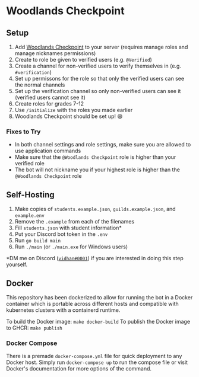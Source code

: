 # Woodlands Checkpoint

## Setup

1. Add [Woodlands Checkpoint](https://discord.com/api/oauth2/authorize?client_id=896067278393712651&permissions=402653184&scope=bot%20applications.commands) to your server (requires manage roles and manage nicknames permissions)
2. Create to role be given to verified users (e.g. `@Verified`)
3. Create a channel for non-verified users to verify themselves in (e.g. `#verification`)
4. Set up permissons for the role so that only the verified users can see the normal channels
5. Set up the verification channel so only non-verified users can see it (verified users cannot see it)
6. Create roles for grades 7-12
7. Use `/initialize` with the roles you made earlier
8. Woodlands Checkpoint should be set up! 😄

### Fixes to Try

- In both channel settings and role settings, make sure you are allowed to use application commands
- Make sure that the `@Woodlands Checkpoint` role is higher than your verified role
- The bot will not nickname you if your highest role is higher than the `@Woodlands Checkpoint` role

## Self-Hosting

1. Make copies of `students.example.json`, `guilds.example.json`, and `example.env`
2. Remove the `.example` from each of the filenames
3. Fill `students.json` with student information*
4. Put your Discord bot token in the `.env`
5. Run `go build main`
6. Run `./main` (or `./main.exe` for Windows users)

\*DM me on Discord ([`vidhan#0001`](https://discord.com/users/277507281652940800)) if you are interested in doing this step yourself.

## Docker

This repository has been dockerized to allow for running the bot in a Docker container which is portable across different hosts and compatible with kubernetes clusters with a containerd runtime.

To build the Docker image: `make docker-build`
To publish the Docker image to GHCR: `make publish`

### Docker Compose

There is a premade `docker-compose.yml` file for quick deployment to any Docker host. Simply run `docker-compose up` to run the compose file or visit Docker's documentation for more options of the command.
